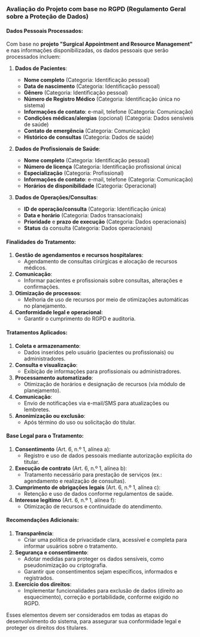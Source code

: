### Avaliação do Projeto com base no RGPD (Regulamento Geral sobre a Proteção de Dados)

#### Dados Pessoais Processados:
Com base no **projeto "Surgical Appointment and Resource Management"** e nas informações disponibilizadas, os dados pessoais que serão processados incluem:

1. **Dados de Pacientes**:
   - **Nome completo** (Categoria: Identificação pessoal)
   - **Data de nascimento** (Categoria: Identificação pessoal)
   - **Gênero** (Categoria: Identificação pessoal)
   - **Número de Registro Médico** (Categoria: Identificação única no sistema)
   - **Informações de contato**: e-mail, telefone (Categoria: Comunicação)
   - **Condições médicas/alergias** (opcional) (Categoria: Dados sensíveis de saúde)
   - **Contato de emergência** (Categoria: Comunicação)
   - **Histórico de consultas** (Categoria: Dados de saúde)

2. **Dados de Profissionais de Saúde**:
   - **Nome completo** (Categoria: Identificação pessoal)
   - **Número de licença** (Categoria: Identificação profissional única)
   - **Especialização** (Categoria: Profissional)
   - **Informações de contato**: e-mail, telefone (Categoria: Comunicação)
   - **Horários de disponibilidade** (Categoria: Operacional)

3. **Dados de Operações/Consultas**:
   - **ID de operação/consulta** (Categoria: Identificação única)
   - **Data e horário** (Categoria: Dados transacionais)
   - **Prioridade** e **prazo de execução** (Categoria: Dados operacionais)
   - **Status** da consulta (Categoria: Dados operacionais)

#### Finalidades do Tratamento:
1. **Gestão de agendamentos e recursos hospitalares**:
   - Agendamento de consultas cirúrgicas e alocação de recursos médicos.
2. **Comunicação**:
   - Informar pacientes e profissionais sobre consultas, alterações e confirmações.
3. **Otimização de processos**:
   - Melhoria de uso de recursos por meio de otimizações automáticas no planejamento.
4. **Conformidade legal e operacional**:
   - Garantir o cumprimento do RGPD e auditoria.

#### Tratamentos Aplicados:
1. **Coleta e armazenamento**:
   - Dados inseridos pelo usuário (pacientes ou profissionais) ou administradores.
2. **Consulta e visualização**:
   - Exibição de informações para profissionais ou administradores.
3. **Processamento automatizado**:
   - Otimização de horários e designação de recursos (via módulo de planejamento).
4. **Comunicação**:
   - Envio de notificações via e-mail/SMS para atualizações ou lembretes.
5. **Anonimização ou exclusão**:
   - Após término do uso ou solicitação do titular.

#### Base Legal para o Tratamento:
1. **Consentimento** (Art. 6, n.º 1, alínea a):
   - Registro e uso de dados pessoais mediante autorização explícita do titular.
2. **Execução de contrato** (Art. 6, n.º 1, alínea b):
   - Tratamento necessário para prestação de serviços (ex.: agendamento e realização de consultas).
3. **Cumprimento de obrigações legais** (Art. 6, n.º 1, alínea c):
   - Retenção e uso de dados conforme regulamentos de saúde.
4. **Interesse legítimo** (Art. 6, n.º 1, alínea f):
   - Otimização de recursos e continuidade do atendimento.

#### Recomendações Adicionais:
1. **Transparência**:
   - Criar uma política de privacidade clara, acessível e completa para informar usuários sobre o tratamento.
2. **Segurança e consentimento**:
   - Adotar medidas para proteger os dados sensíveis, como pseudonimização ou criptografia.
   - Garantir que consentimentos sejam específicos, informados e registrados.
3. **Exercício dos direitos**:
   - Implementar funcionalidades para exclusão de dados (direito ao esquecimento), correção e portabilidade, conforme exigido no RGPD.

Esses elementos devem ser considerados em todas as etapas do desenvolvimento do sistema, para assegurar sua conformidade legal e proteger os direitos dos titulares.